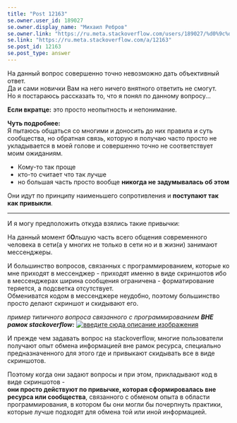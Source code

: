 ```yaml
---
title: "Post 12163"
se.owner.user_id: 189027
se.owner.display_name: "Михаил Ребров"
se.owner.link: "https://ru.meta.stackoverflow.com/users/189027/%d0%9c%d0%b8%d1%85%d0%b0%d0%b8%d0%bb-%d0%a0%d0%b5%d0%b1%d1%80%d0%be%d0%b2"
se.link: "https://ru.meta.stackoverflow.com/a/12163"
se.post_id: 12163
se.post_type: answer
---
```

<p>На данный вопрос совершенно точно невозможно дать объективный ответ.<br/>
Да и сами новички Вам на него ничего внятного ответить не смогут.<br/>
Но я постараюсь рассказать то, что я понял по данному вопросу...</p>
<p><strong>Если вкратце:</strong> это просто неопытность и непонимание.</p>
<p><strong>Чуть подробнее:</strong><br/>
Я пытаюсь общаться со многими и доносить до них правила и суть сообщества, но обратная связь, которую я получаю часто просто не укладывается в моей голове и совершенно точно не соответствует моим ожиданиям.</p>
<ul>
<li>Кому-то так проще</li>
<li>кто-то считает что так лучше</li>
<li>но большая часть просто вообще <strong>никогда не задумывалась об этом</strong></li>
</ul>
<p>Они идут по принципу наименьшего сопротивления и <strong>поступают так как привыкли</strong>.<br/></p>
<hr />
<p>И я могу предположить откуда взялись такие привычки:<br/></p>
<p>На данный момент б<strong>О</strong>льшую часть всего общения современного человека в сети(а у многих не только в сети но и в жизни) занимают мессенджеры.</p>
<p>И большинство вопросов, связанных с программированием, которые ко мне приходят в мессенджер - приходят именно в виде скриншотов ибо в мессенджерах ширина сообщения ограничена - форматирование теряется, а подсветка отсутствует.<br/>
Обмениватся кодом в мессенджере неудобно, поэтому большинство просто делают скриншот и скидывают его.</p>
<p><em>пример типичного вопроса связанного с программированием <strong>ВНЕ рамок stackoverflow:</strong></em>
<a href="https://i.stack.imgur.com/vuat4.png" rel="nofollow noreferrer"><img src="https://i.stack.imgur.com/vuat4.png" alt="введите сюда описание изображения" /></a></p>
<p>И прежде чем задавать вопрос на stackoverflow, многие пользователи получают опыт обмена информацией вне рамок ресурса, специально предназначенного для этого где и привыкают скидывать все в виде скриншотов.<br/></p>
<p>Поэтому когда они задают вопросы и при этом, прикладывают код в виде скриншотов -<br/><strong>они просто действуют по привычке, которая сформировалась вне ресурса или сообщества</strong>, связанного с обменом опыта в области программирования, в котором бы они могли бы почерпнуть практики, которые лучше подходят для обмена той или иной информацией.</p>
